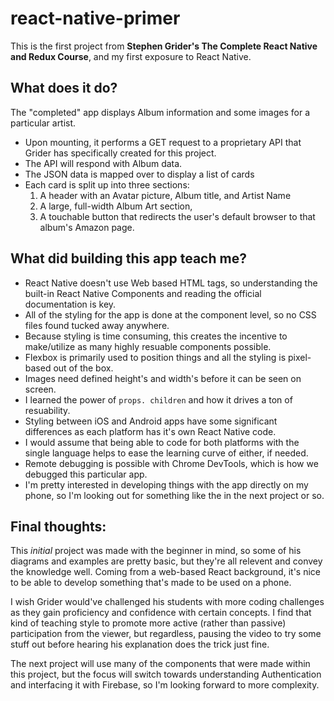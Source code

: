 # react-native-primer
This is the first project from **Stephen Grider's The Complete React Native and Redux Course**, and my first exposure to React Native. 

## What does it do?

The "completed" app displays Album information and some images for a particular artist.

* Upon mounting, it performs a GET request to a proprietary API that Grider has specifically created for this project.
* The API will respond with Album data.
* The JSON data is mapped over to display a list of cards
* Each card is split up into three sections:
  1. A header with an Avatar picture, Album title, and Artist Name
  2. A large, full-width Album Art section,
  3. A touchable button that redirects the user's default browser to that album's Amazon page.


## What did building this app teach me?

* React Native doesn't use Web based HTML tags, so understanding the built-in React Native Components and reading the official documentation is key.
* All of the styling for the app is done at the component level, so no CSS files found tucked away anywhere.
* Because styling is time consuming, this creates the incentive to make/utilize as many highly resuable components possible.
* Flexbox is primarily used to position things and all the styling is pixel-based out of the box.
* Images need defined height's and width's before it can be seen on screen.
* I learned the power of `props. children` and how it drives a ton of resuability.
* Styling between iOS and Android apps have some significant differences as each platform has it's own React Native code.
* I would assume that being able to code for both platforms with the single language helps to ease the learning curve of either, if needed.
* Remote debugging is possible with Chrome DevTools, which is how we debugged this particular app.
* I'm pretty interested in developing things with the app directly on my phone, so I'm looking out for something like the in the next project or so.

## Final thoughts: 

This *initial* project was made with the beginner in mind, so some of his diagrams and examples are pretty basic, but they're all relevent and convey the knowledge well. Coming from a web-based React background, it's nice to be able to develop something that's made to be used on a phone.

I wish Grider would've challenged his students with more coding challenges as they gain proficiency and confidence with certain concepts. I find that kind of teaching style to promote more active (rather than passive) participation from the viewer, but regardless, pausing the video to try some stuff out before hearing his explanation does the trick just fine. 

The next project will use many of the components that were made within this project, but the focus will switch towards understanding Authentication and interfacing it with Firebase, so I'm looking forward to more complexity. 


